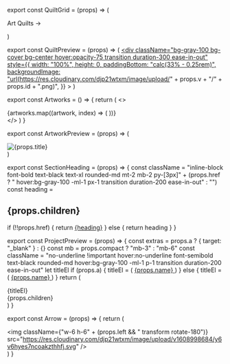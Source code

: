 export const QuiltGrid = (props) => (<div>
  <SectionHeading href="/quilts">Art Quilts →</SectionHeading>
  <div className="grid gap-y-2">
    <QuiltPreview v="v1608647486" id="vgv0zvmskkib6gsnhbtg" artist="cezanne" />
    <QuiltPreview v="v1608647502" id="r0euebpuahx2qh28ovfk" artist="monet" />
    <QuiltPreview v="v1608647513" id="zw1ztlsq66sm8st3l8no" artist="schiele" />
  </div>
</div>)

export const QuiltPreview = (props) => (
  <a href="/quilts" aria-label="quilt">
    <div
      className="bg-gray-100 bg-cover bg-center hover:opacity-75 transition duration-300 ease-in-out"
      style={{
        width: "100%",
        height: 0,
        paddingBottom: "calc(33% - 0.25rem)",
        backgroundImage:
          "url(https://res.cloudinary.com/djp21wtxm/image/upload/" +
          props.v +
          "/" +
          props.id +
          ".png)",
      }}
    ></div>
  </a>
)

export const Artworks = () => {
  return (
    <>
      <div className="grid grid-cols-2 sm:grid-cols-3 gap-2">
        {artworks.map((artwork, index) => (
          <ArtworkPreview
            v={artwork.thumbV}
            id={artwork.thumbId}
            title={artwork.title}
          />
        ))}
      </div>
    </>
  )
}

export const ArtworkPreview = (props) => (
  <div>
    <img
      alt={props.title}
      className="w-full hover:opacity-75 transition duration-300 ease-in-out my-0"
      src={
        "https://res.cloudinary.com/djp21wtxm/image/upload/" +
        props.v +
        "/" +
        props.id +
        ".png"
      }
    />
  </div>
)

export const SectionHeading = (props) => {
  const className =
    "inline-block font-bold text-black text-xl rounded-md mt-2 mb-2 py-[3px]" +
    (props.href
      ? " hover:bg-gray-100 -ml-1 px-1 transition duration-200 ease-in-out"
      : "")
  const heading = <h2 className={className}>{props.children}</h2>
  if (!!props.href) {
    return <a href={props.href}>{heading}</a>
  } else {
    return heading
  }
}

export const ProjectPreview = (props) => {
  const extras = props.a ? { target: "_blank" } : {}
  const mb = props.compact ? "mb-3" : "mb-6"
  const className =
    "no-underline !important hover:no-underline font-semibold text-black rounded-md hover:bg-gray-100 -ml-1 p-1 transition duration-200 ease-in-out"
  let titleEl
  if (props.a) {
    titleEl = (
      <a className="hover:no-underline" href={props.href} target="_blank">
        <span className={className}>{props.name}</span>
      </a>
    )
  } else {
    titleEl = (
      <a className="hover:no-underline" href={props.href}>
        <span className={className}>{props.name}</span>
      </a>
    )
  }
  return (
    <div className={mb}>
      {titleEl}
      <div className="-mt-4">{props.children}</div>
    </div>
  )
}

export const Arrow = (props) => {
  return (
    <div
      className="block bg-black bg-opacity-50 hover:bg-opacity-75 rounded-full w-16 h-16 border-2 border-white border-opacity-75 cursor-pointer transition duration-300 ease-in-out flex items-center justify-center"
      onClick={props.onClick}
    >
      <img
        className={"w-6 h-6" + (props.left && " transform rotate-180")}
        src="https://res.cloudinary.com/djp21wtxm/image/upload/v1608998684/y6v6hyes7ncoakzthhfj.svg"
      />
    </div>
  )
}
